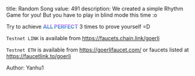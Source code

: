 title: Random Song
value: 491
description: We created a simple Rhythm Game for you! But you have to play in blind mode this time :o 

Try to achieve <span style="
    font-weight: 800;
    background: linear-gradient(to bottom,#ff6ef9,#6f98ff,#168468);
    color: transparent;
    background-clip: text;
    -webkit-background-clip: text;
">ALL PERFECT</span> 3 times to prove yourself =D

`Testnet LINK` is available from https://faucets.chain.link/goerli

`Testnet ETH` is available from https://goerlifaucet.com/ or faucets listed at https://faucetlink.to/goerli

Author: Yanhu1